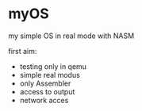 # myOS
my simple OS in real mode with NASM

first aim:
*  testing only in qemu
*  simple real modus
*  only Assembler
*  access to output
*  network acces
